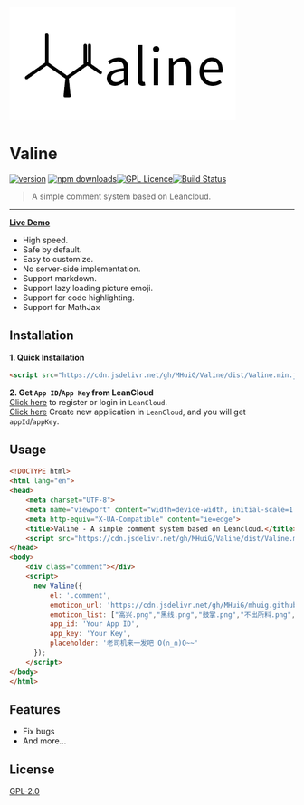 ![](./src/images/logo.opacity.png)
# Valine  
[![version](https://img.shields.io/github/release/MHuiG/Valine.svg?style=flat-square)](https://github.com/MHuiG/Valine/releases) [![npm downloads](https://img.shields.io/npm/dt/valine.svg?style=flat-square)](https://www.npmjs.com/package/valine)[![GPL Licence](https://cdn.jsdelivr.net/gh/MHuiG/imgbed/github/gpl.svg)](https://opensource.org/licenses/GPL-2.0/)[![Build Status](https://travis-ci.com/MHuiG/Valine.svg?token=Q8kyApUGwG2rRKzWejEY&branch=master)](https://travis-ci.com/MHuiG/Valine)
> A simple comment system based on Leancloud.  
------------------------------
**[Live Demo](https://mhuig.github.io/Valine/index.html)**

- High speed.
- Safe by default.
- Easy to customize.
- No server-side implementation.
- Support markdown.
- Support lazy loading picture emoji.
- Support for code highlighting.
- Support for MathJax

## Installation
**1. Quick Installation**   

```html
<script src="https://cdn.jsdelivr.net/gh/MHuiG/Valine/dist/Valine.min.js"></script>
```
**2. Get `App ID`/`App Key` from LeanCloud**  
[Click here](https://leancloud.cn/dashboard/login.html#/signup) to register or login in `LeanCloud`.  
[Click here](https://leancloud.cn/dashboard/applist.html#/newapp) Create new application in `LeanCloud`, and you will get `appId`/`appKey`.


## Usage
```html
<!DOCTYPE html>
<html lang="en">
<head>
    <meta charset="UTF-8">
    <meta name="viewport" content="width=device-width, initial-scale=1.0">
    <meta http-equiv="X-UA-Compatible" content="ie=edge">
    <title>Valine - A simple comment system based on Leancloud.</title>
    <script src="https://cdn.jsdelivr.net/gh/MHuiG/Valine/dist/Valine.min.js"></script>
</head>
<body>
    <div class="comment"></div>
    <script>
      new Valine({
          el: '.comment',
          emoticon_url: 'https://cdn.jsdelivr.net/gh/MHuiG/mhuig.github.io/libs/valine/alu',
          emoticon_list: ["高兴.png","黑线.png","鼓掌.png","不出所料.png","亲亲.png","狂汗.png","献花.png","赞一个.png","击掌.png","脸红.png","得意.png","惊喜.png","想一想.png","蜡烛.png","装大款.png","观察.png","口水.png","吐.png","吐舌.png","吐血倒地.png","不说话.png","不高兴.png","中刀.png","中枪.png","呲牙.png","咽气.png","哭泣.png","喜极而泣.png","喷水.png","中指.png","喷血.png","坐等.png","害羞.png","小眼睛.png","尴尬.png","愤怒.png","扇耳光.png","投降.png","抠鼻.png","抽烟.png","无奈.png","无所谓.png","无语.png","暗地观察.png","期待.png","欢呼.png","汗.png","深思.png","献黄瓜.png","便便.png","内伤.png","皱眉.png","看不见.png","看热闹.png","瞅你.png","肿包.png","邪恶.png","锁眉.png","长草.png","阴暗.png"],
          app_id: 'Your App ID',
          app_key: 'Your Key',
          placeholder: '老司机来一发吧 O(∩_∩)O~~'
      });
    </script>
</body>
</html>
```

## Features
- Fix bugs
- And more...

## License

[GPL-2.0](https://github.com/MHuiG/Valine/blob/master/LICENSE)
